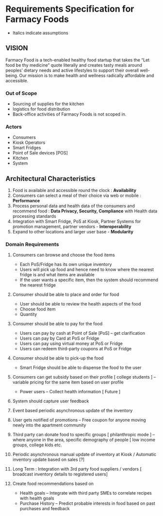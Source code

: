 # Requirements Specification for Farmacy Foods
 - Italics indicate assumptions
## VISION 
Farmacy Food is a tech-enabled healthy food startup that takes the “Let food be thy medicine” quote literally and creates tasty meals around peoples’ dietary needs and active lifestyles to support their overall well-being. Our mission is to make health and wellness radically affordable and accessible.

### Out of Scope
- Sourcing of supplies for the kitchen 
- logistics for food distribution
- Back-office activities of Farmacy Foods is not scoped in. 
### Actors 
- Consumers 
- Kiosk Operators
- Smart Fridges
- Point of Sale devices [POS]
- Kitchen
- System

## Architectural Characteristics
1.	Food is available and accessible round the clock : **Availability**
2.	Consumers can select a meal of their choice via web or mobile : **Performance**
3.	Process personal data and health data of the consumers and recommend food : **Data Privacy, Security, Compliance** with Health data processing standards
4.	Integration with Smart Fridge, PoS at Kiosk, Partner Systems for promotion management, partner vendors - **Interoperability**
5.	Expand to other locations and larger user base - **Modularity** 

### Domain Requirements
1.   Consumers can browse and choose the food items 
        * Each PoS/Fridge has its own unique inventory
        * Users will pick up food and hence need to know where the nearest fridge is and what items are available
        * If the user wants a specific item, then the system should recommend the nearest fridge
    
2.	Consumer should be able to place and order for food
    *	User should be able to review the health aspects of the food
    *	Choose food item
    *	Quantity
3.	Consumer should be able to pay for the food
    *	Users can pay by cash at Point of Sale [PoS] – get clarification
    *	Users can pay by Card at PoS or Fridge
    *	Users can pay using virtual money at PoS or Fridge
    *	Users can redeem third-party coupons at PoS or Fridge
    
4. 	Consumer should be able to pick-up the food
    *	Smart Fridge should be able to dispense the food to the user
    
5. 	Consumers can get subsidy based on their profile [ college students ] – variable pricing for the same item based on user profile
    *	Power users – Collect health information [ Future ]

6.	System should capture user feedback
7.   Event based periodic asynchronous update of the inventory
8.	User gets notified of promotions – Free coupon for anyone moving newly into the apartment community
9.	Third party can donate food to specific groups [ philanthropic mode ] – where anyone in the area, specific demography of people [ low income groups, college kids etc.
10.	Periodic asynchronous manual update of inventory at Kiosk / Automatic inventory update based on sales [?]
11.	Long Term : Integration with 3rd party food suppliers / vendors [ broadcast inventory details to registered users]
12.	Create food recommendations based on
    *	Health goals – Integrate with third party SMEs to correlate recipes with health goals
    *	Purchase History – Predict probable interests in food based on past purchases and feedback
